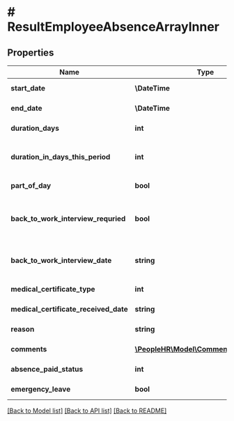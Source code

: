 # # ResultEmployeeAbsenceArrayInner

## Properties

Name | Type | Description | Notes
------------ | ------------- | ------------- | -------------
**start_date** | **\DateTime** | Start Date Value | [optional]
**end_date** | **\DateTime** | End Date  value | [optional]
**duration_days** | **int** | Duration Days value | [optional]
**duration_in_days_this_period** | **int** | Duration In Days This Period value | [optional]
**part_of_day** | **bool** | Part Of Day value | [optional]
**back_to_work_interview_requried** | **bool** | The Back To Work Interview Requried  value | [optional]
**back_to_work_interview_date** | **string** | Back To Work Interview Date value | [optional]
**medical_certificate_type** | **int** | Comments goes here | [optional]
**medical_certificate_received_date** | **string** | Comments goes here | [optional]
**reason** | **string** | Reason for Absence | [optional]
**comments** | [**\PeopleHR\Model\CommentsArrayInner[]**](CommentsArrayInner.md) | Comments Array  list | [optional]
**absence_paid_status** | **int** | Absence Paid Status | [optional]
**emergency_leave** | **bool** | Emergency Leave | [optional]

[[Back to Model list]](../../README.md#models) [[Back to API list]](../../README.md#endpoints) [[Back to README]](../../README.md)
